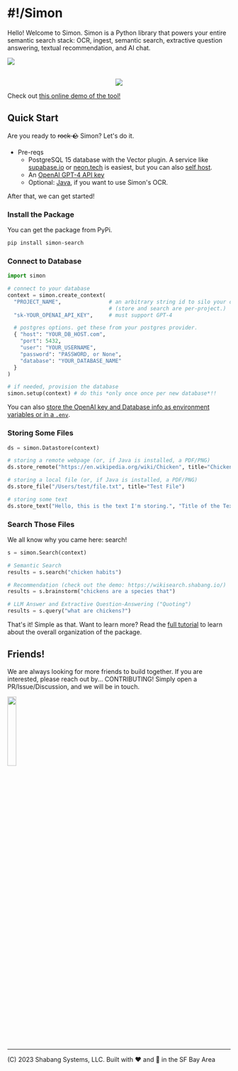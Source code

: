# #!/Simon
Hello! Welcome to Simon. Simon is a Python library that powers your entire semantic search stack: OCR, ingest, semantic search, extractive question answering, textual recommendation, and AI chat.

<div style="display: flex; align-items: center; width: 100%">
<img src="https://badge.fury.io/py/simon-search.svg"/>
</div>
<br />
<p align="center">
  <img src="https://i.imgur.com/lIn55Ck.png" />
</p>

Check out [this online demo of the tool!](https://wikisearch.shabang.io/)

## Quick Start
Are you ready to ~~rock 🪨~~ Simon? Let's do it.

- Pre-reqs
    - PostgreSQL 15 database with the Vector plugin. A service like [supabase.io](https://github.com/Shabang-Systems/simon/wiki/Supabase-Database-Setup) or [neon.tech](https://github.com/Shabang-Systems/simon/wiki/Neon-Database-Setup) is easiest, but you can also [self host](https://github.com/Shabang-Systems/simon/wiki/Detailed-Setup-Guide#self-hosted-database).
    - An [OpenAI GPT-4 API key](https://platform.openai.com/account/api-keys)
    - Optional: [Java](https://github.com/Shabang-Systems/simon/wiki/Detailed-Setup-Guide#java), if you want to use Simon's OCR.

After that, we can get started!

### Install the Package
You can get the package from PyPi.

```bash
pip install simon-search
```

### Connect to Database

```python
import simon

# connect to your database
context = simon.create_context(
  "PROJECT_NAME",               # an arbitrary string id to silo your data.
                                # (store and search are per-project.)
  "sk-YOUR_OPENAI_API_KEY",     # must support GPT-4

  # postgres options. get these from your postgres provider.
  { "host": "YOUR_DB_HOST.com",
    "port": 5432,
    "user": "YOUR_USERNAME",
    "password": "PASSWORD, or None",
    "database": "YOUR_DATABASE_NAME"
  }
)

# if needed, provision the database
simon.setup(context) # do this *only once once per new database*!!
```

You can also [store the OpenAI key and Database info as environment variables or in a `.env`](https://github.com/Shabang-Systems/simon/wiki/Detailed-Setup-Guide#set-environment-variables).

### Storing Some Files

```python
ds = simon.Datastore(context)

# storing a remote webpage (or, if Java is installed, a PDF/PNG)
ds.store_remote("https://en.wikipedia.org/wiki/Chicken", title="Chickens")

# storing a local file (or, if Java is installed, a PDF/PNG)
ds.store_file("/Users/test/file.txt", title="Test File")

# storing some text
ds.store_text("Hello, this is the text I'm storing.", "Title of the Text", "{metadata: can go here}")
```

<!-- We also have advanced ingestors and lower level APIs to bulk read lots of data; check out [the ingest recipes folder](https://github.com/Shabang-Systems/simon/tree/main/examples/ingest) for tutorials on how to store everything from S3 buckets to Google Drive files. -->

### Search Those Files
We all know why you came here: search!

```python
s = simon.Search(context)

# Semantic Search
results = s.search("chicken habits")

# Recommendation (check out the demo: https://wikisearch.shabang.io/)
results = s.brainstorm("chickens are a species that")

# LLM Answer and Extractive Question-Answering ("Quoting")
results = s.query("what are chickens?")
```

That's it! Simple as that. Want to learn more? Read the [full tutorial](https://github.com/Shabang-Systems/simon/blob/main/examples/tutorial.py) to learn about the overall organization of the package.

<!-- Check out the [the examples folder](https://github.com/Shabang-Systems/simon/tree/main/examples/) for diving deep into Simon---speeding up your ingest, building a minimal REST-API, or fine tuning the LLM outputs: anything under the sun! -->

## Friends!
We are always looking for more friends to build together. If you are interested, please reach out by... CONTRIBUTING! Simply open a PR/Issue/Discussion, and we will be in touch.

<img src="https://mktdplp102wuda.azureedge.net/org-f4f78f7fa763412990f7f7ed79822b61/ba042d2e-95c0-ec11-983e-000d3a33908e/B2tXV68nr_6lraxPmSTeJsZ0O366bCH3mVOxHcDfKcY%21" width="20%"/>

---

(C) 2023 Shabang Systems, LLC. Built with ❤️ and 🥗 in the SF Bay Area
